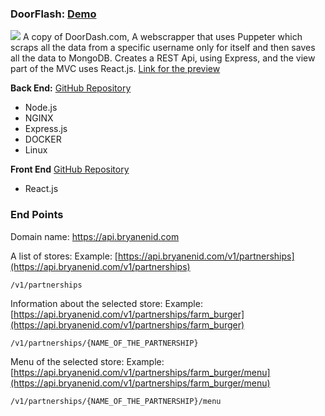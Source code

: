 ### DoorFlash: [Demo](https://bryanenid.github.io/doorflash/)

![](https://i.ibb.co/k5mnMwy/Capture.png)
A copy of DoorDash.com, A webscrapper that uses Puppeter which scraps all the data from a specific username only for itself and then saves all the data to MongoDB.
Creates a REST Api, using Express, and the view part of the MVC uses React.js.
[Link for the preview](https://bryanenid.github.io/doorflash/)

**Back End:** [GitHub Repository](https://github.com/BryanEnid/doorflash-api)
- Node.js
- NGINX
- Express.js
- DOCKER
- Linux

**Front End** [GitHub Repository](https://github.com/BryanEnid/doorflash)
- React.js

### End Points
Domain name: https://api.bryanenid.com

A list of stores: Example: [https://api.bryanenid.com/v1/partnerships](https://api.bryanenid.com/v1/partnerships)
```
/v1/partnerships
```


Information about the selected store: Example: [https://api.bryanenid.com/v1/partnerships/farm_burger](https://api.bryanenid.com/v1/partnerships/farm_burger)
```
/v1/partnerships/{NAME_OF_THE_PARTNERSHIP}
```


Menu of the selected store: Example: [https://api.bryanenid.com/v1/partnerships/farm_burger/menu](https://api.bryanenid.com/v1/partnerships/farm_burger/menu)
```
/v1/partnerships/{NAME_OF_THE_PARTNERSHIP}/menu
```





